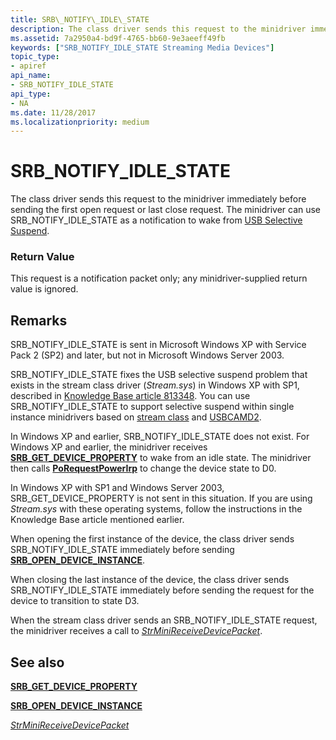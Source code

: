 ```yaml
---
title: SRB\_NOTIFY\_IDLE\_STATE
description: The class driver sends this request to the minidriver immediately before sending the first open request or last close request. The minidriver can use SRB\_NOTIFY\_IDLE\_STATE as a notification to wake from USB Selective Suspend.
ms.assetid: 7a2950a4-bd9f-4765-bb60-9e3aeeff49fb
keywords: ["SRB_NOTIFY_IDLE_STATE Streaming Media Devices"]
topic_type:
- apiref
api_name:
- SRB_NOTIFY_IDLE_STATE
api_type:
- NA
ms.date: 11/28/2017
ms.localizationpriority: medium
---
```


# SRB\_NOTIFY\_IDLE\_STATE


The class driver sends this request to the minidriver immediately before sending the first open request or last close request. The minidriver can use SRB\_NOTIFY\_IDLE\_STATE as a notification to wake from [USB Selective Suspend](https://msdn.microsoft.com/library/windows/hardware/ff540144).

### <span id="Return_Value"></span><span id="return_value"></span><span id="RETURN_VALUE"></span>Return Value

This request is a notification packet only; any minidriver-supplied return value is ignored.

Remarks
-------

SRB\_NOTIFY\_IDLE\_STATE is sent in Microsoft Windows XP with Service Pack 2 (SP2) and later, but not in Microsoft Windows Server 2003.

SRB\_NOTIFY\_IDLE\_STATE fixes the USB selective suspend problem that exists in the stream class driver (*Stream.sys*) in Windows XP with SP1, described in [Knowledge Base article 813348](http://go.microsoft.com/fwlink/p/?linkid=210855). You can use SRB\_NOTIFY\_IDLE\_STATE to support selective suspend within single instance minidrivers based on [stream class](https://msdn.microsoft.com/library/windows/hardware/ff568277) and [USBCAMD2](https://msdn.microsoft.com/library/windows/hardware/ff568573).

In Windows XP and earlier, SRB\_NOTIFY\_IDLE\_STATE does not exist. For Windows XP and earlier, the minidriver receives [**SRB\_GET\_DEVICE\_PROPERTY**](srb-get-device-property.md) to wake from an idle state. The minidriver then calls [**PoRequestPowerIrp**](https://msdn.microsoft.com/library/windows/hardware/ff559734) to change the device state to D0.

In Windows XP with SP1 and Windows Server 2003, SRB\_GET\_DEVICE\_PROPERTY is not sent in this situation. If you are using *Stream.sys* with these operating systems, follow the instructions in the Knowledge Base article mentioned earlier.

When opening the first instance of the device, the class driver sends SRB\_NOTIFY\_IDLE\_STATE immediately before sending [**SRB\_OPEN\_DEVICE\_INSTANCE**](srb-open-device-instance.md).

When closing the last instance of the device, the class driver sends SRB\_NOTIFY\_IDLE\_STATE immediately before sending the request for the device to transition to state D3.

When the stream class driver sends an SRB\_NOTIFY\_IDLE\_STATE request, the minidriver receives a call to [*StrMiniReceiveDevicePacket*](https://msdn.microsoft.com/library/windows/hardware/ff568463).

## See also


[**SRB\_GET\_DEVICE\_PROPERTY**](srb-get-device-property.md)

[**SRB\_OPEN\_DEVICE\_INSTANCE**](srb-open-device-instance.md)

[*StrMiniReceiveDevicePacket*](https://msdn.microsoft.com/library/windows/hardware/ff568463)

 

 






